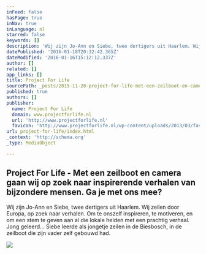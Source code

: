 ```yaml
---
inFeed: false
hasPage: true
inNav: true
inLanguage: nl
starred: false
keywords: []
description: 'Wij zijn Jo-Ann en Siebe, twee dertigers uit Haarlem. Wij zeilen door Europa, op zoek naar verhalen. Om te onszelf inspireren, te motiveren, en om een stem te geven aan al die lokale helden met een prachtig verhaal. Jong geleerd... Siebe leerde als jongetje zeilen in de Biesbosch, in de zeilboot die zijn vader zelf gebouwd had.'
datePublished: '2016-01-18T20:32:42.365Z'
dateModified: '2016-01-16T15:12:12.337Z'
author: []
related: []
app_links: []
title: Project For Life
sourcePath: _posts/2015-11-20-project-for-life-met-een-zeilboot-en-camera-gaan-wij-op-zo.md
published: true
authors: []
publisher:
  name: Project For Life
  domain: www.projectforlife.nl
  url: 'http://www.projectforlife.nl'
  favicon: 'http://www.projectforlife.nl/wp-content/uploads/2013/03/favicon.png'
url: project-for-life/index.html
_context: 'http://schema.org'
_type: MediaObject

---
```

<article style=""><h1>Project For Life - Met een zeilboot en camera gaan wij op zoek naar inspirerende verhalen van bijzondere mensen. Ga je met ons mee?</h1><p>Wij zijn Jo-Ann en Siebe, twee dertigers uit Haarlem. Wij zeilen door Europa, op zoek naar verhalen. Om te onszelf inspireren, te motiveren, en om een stem te geven aan al die lokale helden met een prachtig verhaal. Jong geleerd... Siebe leerde als jongetje zeilen in de Biesbosch, in de zeilboot die zijn vader zelf gebouwd had.</p><img src="http://www.projectforlife.nl/wp-content/uploads/2013/03/logo-project-for-life.png" /></article>